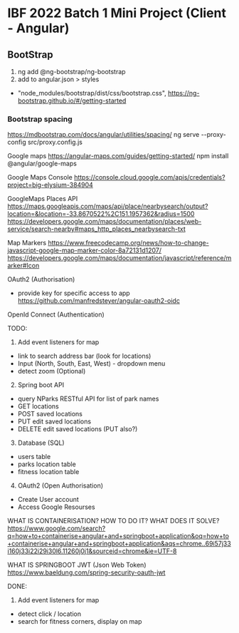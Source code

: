 # IBF 2022 Batch 1 Mini Project (Client - Angular)

## BootStrap
1. ng add @ng-bootstrap/ng-bootstrap
2. add to angular.json > styles
- "node_modules/bootstrap/dist/css/bootstrap.css",
https://ng-bootstrap.github.io/#/getting-started
### Bootstrap spacing
https://mdbootstrap.com/docs/angular/utilities/spacing/
ng serve --proxy-config src/proxy.config.js


Google maps
https://angular-maps.com/guides/getting-started/
npm install @angular/google-maps

Google Maps Console
https://console.cloud.google.com/apis/credentials?project=big-elysium-384904

GoogleMaps Places API
https://maps.googleapis.com/maps/api/place/nearbysearch/output?location=&location=-33.8670522%2C151.1957362&radius=1500
https://developers.google.com/maps/documentation/places/web-service/search-nearby#maps_http_places_nearbysearch-txt

Map Markers
https://www.freecodecamp.org/news/how-to-change-javascript-google-map-marker-color-8a72131d1207/
https://developers.google.com/maps/documentation/javascript/reference/marker#Icon

OAuth2 (Authorisation)
- provide key for specific access to app
https://github.com/manfredsteyer/angular-oauth2-oidc

OpenId Connect (Authentication)

TODO:
1. Add event listeners for map
- link to search address bar (look for locations)
- Input (North, South, East, West) - dropdown menu
- detect zoom (Optional)
2. Spring boot API 
- query NParks RESTful API for list of park names
- GET locations
- POST saved locations
- PUT edit saved locations
- DELETE edit saved locations (PUT also?)

3. Database (SQL)
- users table
- parks location table
- fitness location table

4. OAuth2 (Open Authorisation)
- Create User account
- Access Google Resourses

WHAT IS CONTAINERISATION? HOW TO DO IT? WHAT DOES IT SOLVE?
https://www.google.com/search?q=how+to+containerise+angular+and+springboot+application&oq=how+to+containerise+angular+and+springboot+application&aqs=chrome..69i57j33i160j33i22i29i30l6.11260j0j1&sourceid=chrome&ie=UTF-8

WHAT IS SPRINGBOOT JWT (Json Web Token)
https://www.baeldung.com/spring-security-oauth-jwt

DONE: 
1. Add event listeners for map
- detect click / location
- search for fitness corners, display on map
